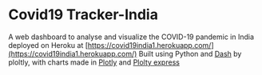 # Covid19 Tracker-India

A web dashboard to analyse and visualize the COVID-19 pandemic in India deployed on Heroku at [https://covid19india1.herokuapp.com/](https://covid19india1.herokuapp.com/)
Built using Python and [Dash](https://dash.plot.ly/) by ploltly, with charts made in [Plotly](https://plot.ly/) and [Plolty express](https://plotly.com/python/plotly-express/)
 
